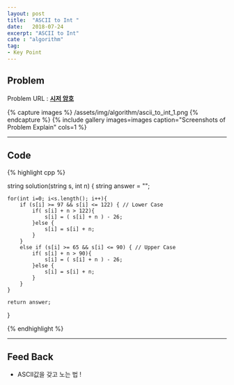 ```yaml
---
layout: post
title:  "ASCII to Int "
date:   2018-07-24
excerpt: "ASCII to Int"
cate : "algorithm"
tag:
- Key Point
---
```


## Problem 
Problem URL : **[시저 암호](https://programmers.co.kr/learn/courses/30/lessons/12926)**


{% capture images %}
    /assets/img/algorithm/ascii_to_int_1.png
{% endcapture %}
{% include gallery images=images caption="Screenshots of Problem Explain" cols=1 %}

---

## Code

{% highlight cpp %}

string solution(string s, int n) {
    string answer = "";
   
    for(int i=0; i<s.length(); i++){
        if (s[i] >= 97 && s[i] <= 122) { // Lower Case
            if( s[i] + n > 122){
                s[i] = ( s[i] + n ) - 26;
            }else {
                s[i] = s[i] + n;
            }
        }
        else if (s[i] >= 65 && s[i] <= 90) { // Upper Case
            if( s[i] + n > 90){
                s[i] = ( s[i] + n ) - 26;
            }else {
                s[i] = s[i] + n;
            }
        }
    }

    return answer;
}

{% endhighlight %}


---

## Feed Back 

* ASCII값을 갖고 노는 법 !